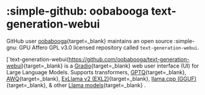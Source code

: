 # :simple-github: oobabooga text-generation-webui 

GitHub user [oobabooga](https://oobabooga.github.io/){target=_blank} maintains an open source :simple-gnu: GPU Affero GPL v3.0 licensed repository called `text-generation-webui`.

[`text-generation-webui(https://github.com/oobabooga/text-generation-webui){target=_blank} is a [Gradio](https://www.gradio.app/){target=_blank} web user interface (UI) for Large Language Models. Supports transformers, [GPTQ](https://github.com/IST-DASLab/gptq){target=_blank}, [AWQ](https://github.com/mit-han-lab/llm-awq){target=_blank}, [ExLlama v2 (EXL2)](https://github.com/turboderp/exllamav2){target=_blank}, [llama.cpp (GGUF)](https://huggingface.co/TheBloke/Llama-2-7B-GGUF){target=_blank}, & other [Llama models](https://huggingface.co/docs/transformers/model_doc/llama){target=_blank} .
